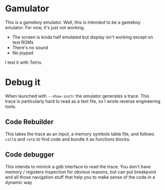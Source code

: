 # Gamulator

This is a gameboy emulator. Well, this is *intended* to be a gameboy emulator.
For now, it's just not working.

- The screen is kinda half emulated but display isn't working except on test
  ROMs
- There's no sound
- No joypad

I test it with Tetris.

# Debug it

When launched with `--show-instr`  the emulator generates a trace. This trace
is particularly hard to read as a text file, so I wrote reverse engineering
tools.

## Code Rebuilder

This takes the trace as an input, a memory symbols table file, and follows
`call`s and `ret`s to find code and bundle it as functions blocks.

## Code debugger

This intends to mimick a gdb interface to read the trace. You don't have memory
/ registers inspection for obvious reasons, but can put breakpoint and all
those navigation stuff that help you to make sense of the code in a dynamic way
